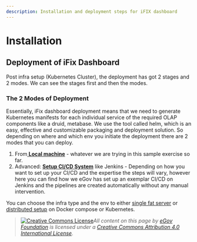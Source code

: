 ```yaml
---
description: Installation and deployment steps for iFIX dashboard
---
```


# Installation

## Deployment of iFix Dashboard <a href="#deploy-mgramseva" id="deploy-mgramseva"></a>

Post infra setup (Kubernetes Cluster), the deployment has got 2 stages and 2 modes. We can see the stages first and then the modes.‌

### The 2 Modes of Deployment <a href="#the-2-modes-of-deployment" id="the-2-modes-of-deployment"></a>

Essentially,  iFix dashboard deployment means that we need to generate Kubernetes manifests for each individual service of the required OLAP components like a druid, metabase. We use the tool called helm, which is an easy, effective and customizable packaging and deployment solution. So depending on where and which env you initiate the deployment there are 2 modes that you can deploy.‌

1. From[ **Local machine**](../../../platform/installation/installation/local-setup.md) - whatever we are trying in this sample exercise so far.
2. Advanced: [**Setup CI/CD System**](ci-cd.md) like Jenkins - Depending on how you want to set up your CI/CD and the expertise the steps will vary, however here you can find how we eGov has set up an exemplar CI/CD on Jenkins and the pipelines are created automatically without any manual intervention.

You can choose the infra type and the env to either [single fat server](https://druid.apache.org/docs/latest/operations/single-server.html) or [distributed setup](https://druid.apache.org/docs/latest/tutorials/cluster.html) on Docker compose or Kubernetes.

> [![Creative Commons License](https://i.creativecommons.org/l/by/4.0/80x15.png)_​_](http://creativecommons.org/licenses/by/4.0/)_All content on this page by_ [_eGov Foundation_](https://egov.org.in/) _is licensed under a_ [_Creative Commons Attribution 4.0 International License_](http://creativecommons.org/licenses/by/4.0/)_._
